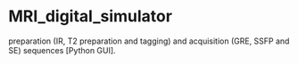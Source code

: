 # MRI_digital_simulator
 preparation (IR, T2 preparation and tagging) and acquisition (GRE, SSFP and SE) sequences [Python GUI].

